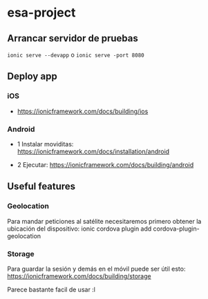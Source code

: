 # esa-project

## Arrancar servidor de pruebas
`ionic serve --devapp` o `ionic serve -port 8080`


## Deploy app

### iOS
* https://ionicframework.com/docs/building/ios


### Android
* 1 Instalar moviditas: 
https://ionicframework.com/docs/installation/android

* 2 Ejecutar: https://ionicframework.com/docs/building/android

## Useful features

### Geolocation
Para mandar peticiones al satélite necesitaremos primero 
obtener la ubicación del dispositivo:
ionic cordova plugin add cordova-plugin-geolocation

### Storage
Para guardar la sesión y demás en el móvil puede ser útil esto:
https://ionicframework.com/docs/building/storage

Parece bastante facil de usar :l
